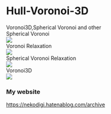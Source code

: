 # Hull-Voronoi-3D
Voronoi3D,Spherical Voronoi and other<br>
Spherical Voronoi<br>
[![](http://img.youtube.com/vi/rqN5j3UuIHo/0.jpg)](http://www.youtube.com/watch?v=rqN5j3UuIHo "")<br>
Voronoi Relaxation<br>
[![](http://img.youtube.com/vi/Z8TZAmihE1A/0.jpg)](http://www.youtube.com/watch?v=Z8TZAmihE1A "")<br>
Spherical Voronoi Relaxation<br>
[![](http://img.youtube.com/vi/jEKHtaiV8H8/0.jpg)](http://www.youtube.com/watch?v=jEKHtaiV8H8 "")<br>
Voronoi3D<br>
[![](http://img.youtube.com/vi/ZDhQI7gVvS8/0.jpg)](http://www.youtube.com/watch?v=ZDhQI7gVvS8 "")<br>
### My website
https://nekodigi.hatenablog.com/archive
